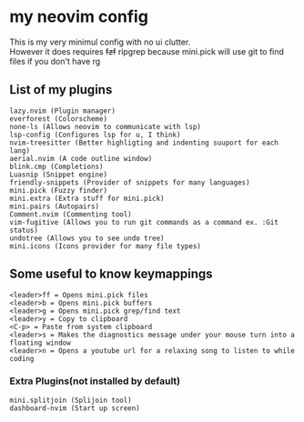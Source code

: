 # my neovim config
This is my very minimul config with no ui clutter.\
However it does requires ~~fzf~~ ripgrep because mini.pick will use git to find files if you don't have rg
## List of my plugins
```
lazy.nvim (Plugin manager)
everforest (Colorscheme)
none-ls (Allows neovim to communicate with lsp)
lsp-config (Configures lsp for u, I think)
nvim-treesitter (Better highligting and indenting suuport for each lang)
aerial.nvim (A code outline window)
blink.cmp (Completions)
Luasnip (Snippet engine)
friendly-snippets (Provider of snippets for many languages)
mini.pick (Fuzzy finder)
mini.extra (Extra stuff for mini.pick)
mini.pairs (Autopairs)
Comment.nvim (Commenting tool)
vim-fugitive (Allows you to run git commands as a command ex. :Git status)
undotree (Allows you to see undo tree)
mini.icons (Icons provider for many file types)
```
## Some useful to know keymappings
```
<leader>ff = Opens mini.pick files
<leader>b = Opens mini.pick buffers
<leader>g = Opens mini.pick grep/find text
<leader>y = Copy to clipboard
<C-p> = Paste from system clipboard
<leader>s = Makes the diagnostics message under your mouse turn into a floating window
<leader>n = Opens a youtube url for a relaxing song to listen to while coding
```
### Extra Plugins(not installed by default)
```
mini.splitjoin (Splijoin tool)
dashboard-nvim (Start up screen)
```
